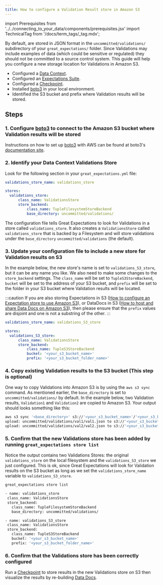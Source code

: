 ```yaml
---
title: How to configure a Validation Result store in Amazon S3
---
```


import Prerequisites from '../../connecting_to_your_data/components/prerequisites.jsx'
import TechnicalTag from '/docs/term_tags/_tag.mdx';

By default, <TechnicalTag tag="validation_result" text="Validation Results" /> are stored in JSON format in the ``uncommitted/validations/`` subdirectory of your ``great_expectations/`` folder.  Since Validations may include examples of data (which could be sensitive or regulated) they should not be committed to a source control system. This guide will help you configure a new storage location for Validations in Amazon S3.

<Prerequisites>

- Configured a [Data Context](../../../tutorials/getting_started/initialize_a_data_context.md).
- Configured an [Expectations Suite](../../../tutorials/getting_started/create_your_first_expectations.md).
- Configured a [Checkpoint](../../../tutorials/getting_started/validate_your_data.md).
- Installed [boto3](https://github.com/boto/boto3) in your local environment.
- Identified the S3 bucket and prefix where Validation results will be stored.

</Prerequisites>

## Steps

### 1. **Configure** [boto3](https://github.com/boto/boto3) **to connect to the Amazon S3 bucket where Validation results will be stored**

Instructions on how to set up [boto3](https://github.com/boto/boto3) with AWS can be found at boto3's [documentation site](https://boto3.amazonaws.com/v1/documentation/api/latest/index.html).

### 2. **Identify your Data Context Validations Store**

Look for the following section in your <TechnicalTag relative="../../../" tag="data_context" text="Data Context's" /> ``great_expectations.yml`` file:

```yaml
validations_store_name: validations_store

stores:
  validations_store:
      class_name: ValidationsStore
      store_backend:
          class_name: TupleFilesystemStoreBackend
          base_directory: uncommitted/validations/
```
The configuration file tells Great Expectations to look for Validations in a store called ``validations_store``. It also creates a ``ValidationsStore`` called ``validations_store`` that is backed by a Filesystem and will store validations under the ``base_directory`` ``uncommitted/validations`` (the default).

### 3. **Update your configuration file to include a new store for Validation results on S3**

In the example below, the new store's name is set to ``validations_S3_store``, but it can be any name you like.  We also need to make some changes to the ``store_backend`` settings.  The ``class_name`` will be set to ``TupleS3StoreBackend``, ``bucket`` will be set to the address of your S3 bucket, and ``prefix`` will be set to the folder in your S3 bucket where Validation results will be located.

:::caution
If you are also storing Expectations in S3 ([How to configure an Expectation store to use Amazon S3](./how_to_configure_an_expectation_store_in_amazon_s3.md)), or DataDocs in S3 ([How to host and share Data Docs on Amazon S3](../configuring_data_docs/how_to_host_and_share_data_docs_on_amazon_s3.md)), then please ensure that the ``prefix`` values are disjoint and one is not a substring of the other.
:::

```yaml
validations_store_name: validations_S3_store

stores:
  validations_S3_store:
      class_name: ValidationsStore
      store_backend:
          class_name: TupleS3StoreBackend
          bucket: '<your_s3_bucket_name>'
          prefix: '<your_s3_bucket_folder_name>'
```

### 4. **Copy existing Validation results to the S3 bucket** (This step is optional)

One way to copy Validations into Amazon S3 is by using the ``aws s3 sync`` command.  As mentioned earlier, the ``base_directory`` is set to ``uncommitted/validations/`` by default. In the example below, two Validation results, ``Validation1`` and ``Validation2`` are copied to Amazon S3.  Your output should looks something like this:

```bash
aws s3 sync '<base_directory>' s3://'<your_s3_bucket_name>'/'<your_s3_bucket_folder_name>'
upload: uncommitted/validations/val1/val1.json to s3://'<your_s3_bucket_name>'/'<your_s3_bucket_folder_name>'/val1.json
upload: uncommitted/validations/val2/val2.json to s3://'<your_s3_bucket_name>'/'<your_s3_bucket_folder_name>'/val2.json
```

### 5. **Confirm that the new Validations store has been added by running** ``great_expectations store list``

Notice the output contains two Validations Stores: the original ``validations_store`` on the local filesystem and the ``validations_S3_store`` we just configured.  This is ok, since Great Expectations will look for Validation results on the S3 bucket as long as we set the ``validations_store_name`` variable to ``validations_S3_store``.

```bash
great_expectations store list

- name: validations_store
 class_name: ValidationsStore
 store_backend:
   class_name: TupleFilesystemStoreBackend
   base_directory: uncommitted/validations/

- name: validations_S3_store
 class_name: ValidationsStore
 store_backend:
   class_name: TupleS3StoreBackend
   bucket: '<your_s3_bucket_name>'
   prefix: '<your_s3_bucket_folder_name>'
```

### 6. **Confirm that the Validations store has been correctly configured**

Run a [Checkpoint](../../../tutorials/getting_started/validate_your_data.md) to store results in the new Validations store on S3 then visualize the results by re-building [Data Docs](../../../tutorials/getting_started/check_out_data_docs.md).
